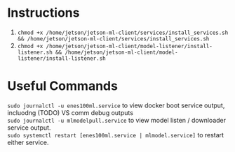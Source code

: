# Instructions

1. `chmod +x /home/jetson/jetson-ml-client/services/install_services.sh && /home/jetson/jetson-ml-client/services/install_services.sh`
2. `chmod +x /home/jetson/jetson-ml-client/model-listener/install-listener.sh && /home/jetson/jetson-ml-client/model-listener/install-listener.sh`

# Useful Commands

`sudo journalctl -u enes100ml.service` to view docker boot service output, incluodng (TODO) VS comm debug outputs    
`sudo journalctl -u mlmodelpull.service` to view model listen / downloader service output.   
`sudo systemctl restart [enes100ml.service | mlmodel.service]` to restart either service.    
